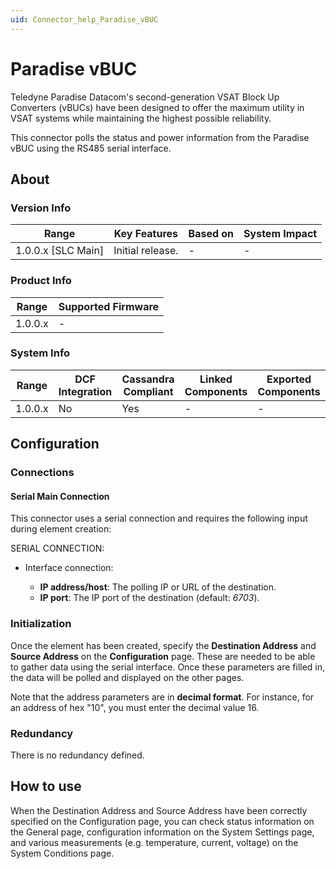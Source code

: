 ```yaml
---
uid: Connector_help_Paradise_vBUC
---
```


# Paradise vBUC

Teledyne Paradise Datacom's second-generation VSAT Block Up Converters (vBUCs) have been designed to offer the maximum utility in VSAT systems while maintaining the highest possible reliability.

This connector polls the status and power information from the Paradise vBUC using the RS485 serial interface.

## About

### Version Info

| **Range**            | **Key Features** | **Based on** | **System Impact** |
|----------------------|------------------|--------------|-------------------|
| 1.0.0.x \[SLC Main\] | Initial release. | \-           | \-                |

### Product Info

| **Range** | **Supported Firmware** |
|-----------|------------------------|
| 1.0.0.x   | \-                     |

### System Info

| **Range** | **DCF Integration** | **Cassandra Compliant** | **Linked Components** | **Exported Components** |
|-----------|---------------------|-------------------------|-----------------------|-------------------------|
| 1.0.0.x   | No                  | Yes                     | \-                    | \-                      |

## Configuration

### Connections

#### Serial Main Connection

This connector uses a serial connection and requires the following input during element creation:

SERIAL CONNECTION:

- Interface connection:

  - **IP address/host**: The polling IP or URL of the destination.
  - **IP port**: The IP port of the destination (default: *6703*).

### Initialization

Once the element has been created, specify the **Destination Address** and **Source Address** on the **Configuration** page. These are needed to be able to gather data using the serial interface. Once these parameters are filled in, the data will be polled and displayed on the other pages.

Note that the address parameters are in **decimal format**. For instance, for an address of hex "10", you must enter the decimal value 16.

### Redundancy

There is no redundancy defined.

## How to use

When the Destination Address and Source Address have been correctly specified on the Configuration page, you can check status information on the General page, configuration information on the System Settings page, and various measurements (e.g. temperature, current, voltage) on the System Conditions page.
